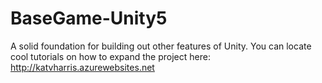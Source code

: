 # BaseGame-Unity5
A solid foundation for building out other features of Unity. You can locate cool tutorials on how to expand the project here: http://katvharris.azurewebsites.net
